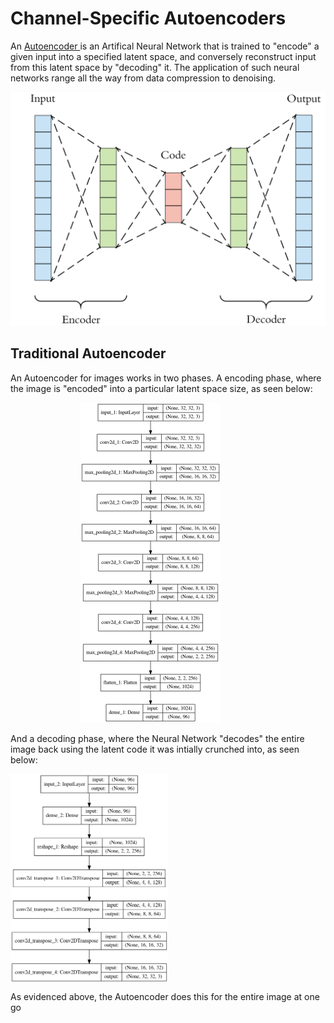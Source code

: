 <h1> Channel-Specific Autoencoders </h1>

<p>An <a href= "https://en.wikipedia.org/wiki/Autoencoder"> Autoencoder </a> is an Artifical Neural Network that is trained to "encode" a given input into a specified latent space, and conversely reconstruct input from this latent space by "decoding" it. The application of such neural networks range all the way from data compression to denoising. </p>

<img src="architecture/autoencoder.png" alt="autoencoder">
<br/>

<h2>Traditional Autoencoder</h2>

<p> An Autoencoder for images works in two phases. A encoding phase, where the image is "encoded" into a particular latent space size, as seen below: </p>
<div style="display:table-cell; vertical-align:middle; text-align:center">
<img src="architecture/encoder.png" height="50%" width="50%">
</div>

<p> And a decoding phase, where the Neural Network "decodes" the entire image back using the latent code it was intially crunched into, as seen below:</p>

<img src="architecture/decoder.png" height="50%" width="50%" align="center">

<p> As evidenced above, the Autoencoder does this for the entire image at one go </p>

